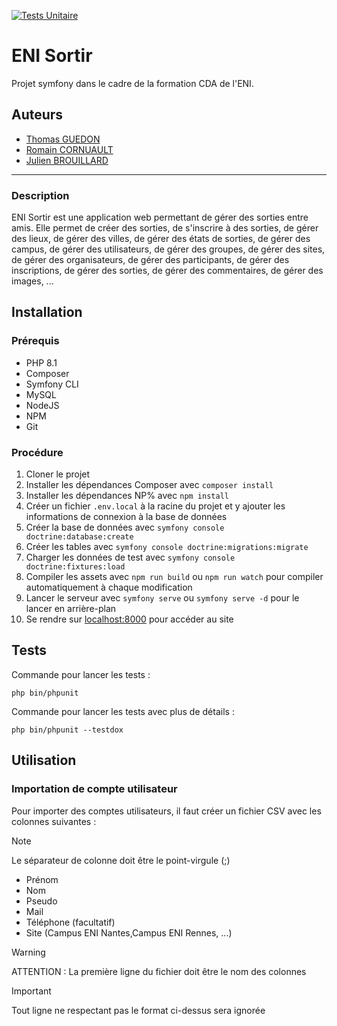 [![Tests Unitaire](https://github.com/Guetom/ENI-Sortir/actions/workflows/UnitTests.yml/badge.svg)](https://github.com/Guetom/ENI-Sortir/actions/workflows/UnitTests.yml)
# ENI Sortir

Projet symfony dans le cadre de la formation CDA de l'ENI.

## Auteurs

- [Thomas GUEDON](https://github.com/Guetom)
- [Romain CORNUAULT](https://github.com/TheMisterRedFox)
- [Julien BROUILLARD](https://github.com/AMIRALADAMS)

---

### Description

ENI Sortir est une application web permettant de gérer des sorties entre amis. Elle permet de créer des sorties, de
s'inscrire à des sorties, de gérer des lieux, de gérer des villes, de gérer des états de sorties, de gérer des campus,
de gérer des utilisateurs, de gérer des groupes, de gérer des sites, de gérer des organisateurs, de gérer des
participants, de gérer des inscriptions, de gérer des sorties, de gérer des commentaires, de gérer des images, ...

## Installation

### Prérequis

- PHP 8.1
- Composer
- Symfony CLI
- MySQL
- NodeJS
- NPM
- Git

### Procédure

1. Cloner le projet
2. Installer les dépendances Composer avec `composer install`
3. Installer les dépendances NP% avec `npm install`
4. Créer un fichier `.env.local` à la racine du projet et y ajouter les informations de connexion à la base de données
5. Créer la base de données avec `symfony console doctrine:database:create`
6. Créer les tables avec `symfony console doctrine:migrations:migrate`
7. Charger les données de test avec `symfony console doctrine:fixtures:load`
8. Compiler les assets avec `npm run build` ou `npm run watch` pour compiler automatiquement à chaque modification
9. Lancer le serveur avec `symfony serve` ou `symfony serve -d` pour le lancer en arrière-plan
10. Se rendre sur [localhost:8000](https://localhost:8000) pour accéder au site

## Tests

Commande pour lancer les tests :
````shell
php bin/phpunit
````

Commande pour lancer les tests avec plus de détails :
````shell
php bin/phpunit --testdox
````

## Utilisation

### Importation de compte utilisateur

Pour importer des comptes utilisateurs, il faut créer un fichier CSV avec les colonnes suivantes :

> [!NOTE]
> Le séparateur de colonne doit être le point-virgule (;)

- Prénom
- Nom
- Pseudo
- Mail
- Téléphone (facultatif)
- Site (Campus ENI Nantes,Campus ENI Rennes, ...)

> [!WARNING]
> ATTENTION : La première ligne du fichier doit être le nom des colonnes

> [!IMPORTANT]
> Tout ligne ne respectant pas le format ci-dessus sera ignorée
